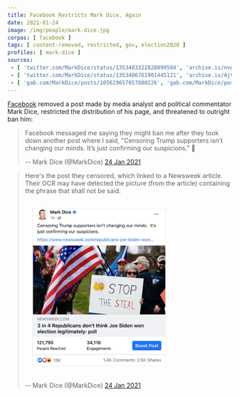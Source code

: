 ```yaml
---
title: Facebook Restricts Mark Dice, Again
date: 2021-01-24
image: /img/people/mark-dice.jpg
corpos: [ facebook ]
tags: [ content-removed, restricted, gov, election2020 ]
profiles: [ mark-dice ]
sources:
 - [ 'twitter.com/MarkDice/status/1353483322828099584', 'archive.is/nvgbG' ]
 - [ 'twitter.com/MarkDice/status/1353486761901445121', 'archive.is/AjVom#selection-1429.0-1429.172' ]
 - [ 'gab.com/MarkDice/posts/105629657057880226', 'gab.com/MarkDice/posts/105629657057880226' ]
---
```


[Facebook](/facebook/) removed a post made by media analyst and political
commentator Mark Dice, restricted the distribution of his page, and threatened
to outright ban him:

> Facebook messaged me saying they might ban me after they took down another
> post where I said, "Censoring Trump supporters isn’t changing our minds.
> It’s just confirming our suspicions.” 🤡
>
> -- Mark Dice (@MarkDice) [24 Jan 2021](https://archive.is/nvgbG)

> Here's the post they censored, which linked to a Newsweek article.  Their OCR
> may have detected the picture (from the article) containing the phrase that
> shall not be said.
>
> [<img src="post.png" loading="lazy" width="300" height="auto" style="margin: 1rem">](post.png)
>
> -- Mark Dice (@MarkDice) [24 Jan 2021](https://archive.is/AjVom#selection-1429.0-1429.172)
